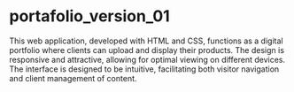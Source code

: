 # portafolio_version_01
This web application, developed with HTML and CSS, functions as a digital portfolio where clients can upload and display their products. The design is responsive and attractive, allowing for optimal viewing on different devices. The interface is designed to be intuitive, facilitating both visitor navigation and client management of content.
